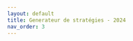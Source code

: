 ```yaml
---
layout: default
title: Generateur de stratégies - 2024
nav_order: 3
---
```


<script src="https://cdnjs.cloudflare.com/ajax/libs/p5.js/1.9.1/p5.js"></script>
<script src="https://cdn.jsdelivr.net/npm/quicksettings@latest/quicksettings.min.js"></script>
<script src="p5.gui.js"></script> 
<link rel="stylesheet" type="text/css" href="style.css">
<div id="p5-container"></div>
<script src="sketch.js"></script>
